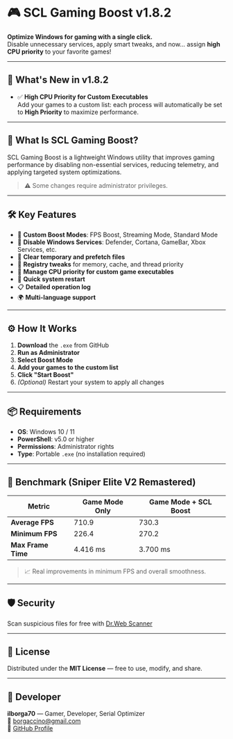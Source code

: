 # 🎮 SCL Gaming Boost v1.8.2

**Optimize Windows for gaming with a single click.**  
Disable unnecessary services, apply smart tweaks, and now... assign **high CPU priority** to your favorite games!

---

## 🚀 What's New in v1.8.2

- ✅ **High CPU Priority for Custom Executables**  
  Add your games to a custom list: each process will automatically be set to **High Priority** to maximize performance.

---

## 🧠 What Is SCL Gaming Boost?

SCL Gaming Boost is a lightweight Windows utility that improves gaming performance by disabling non-essential services, reducing telemetry, and applying targeted system optimizations.

> ⚠️ Some changes require administrator privileges.

---

## 🛠️ Key Features

- 🎯 **Custom Boost Modes**: FPS Boost, Streaming Mode, Standard Mode  
- 🧩 **Disable Windows Services**: Defender, Cortana, GameBar, Xbox Services, etc.  
- 🧹 **Clear temporary and prefetch files**  
- 🧬 **Registry tweaks** for memory, cache, and thread priority  
- 🧠 **Manage CPU priority for custom game executables**  
- 🔄 **Quick system restart**  
- 📋 **Detailed operation log**  
- 🌍 **Multi-language support**

---

## ⚙️ How It Works

1. **Download** the `.exe` from GitHub  
2. **Run as Administrator**  
3. **Select Boost Mode**  
4. **Add your games to the custom list**  
5. **Click "Start Boost"**  
6. *(Optional)* Restart your system to apply all changes

---

## 📦 Requirements

- **OS**: Windows 10 / 11  
- **PowerShell**: v5.0 or higher  
- **Permissions**: Administrator rights  
- **Type**: Portable `.exe` (no installation required)

---

## 🧪 Benchmark (Sniper Elite V2 Remastered)

| Metric                | Game Mode Only | Game Mode + SCL Boost |
|----------------------|----------------|------------------------|
| **Average FPS**      | 710.9          | 730.3                  |
| **Minimum FPS**      | 226.4          | 270.2                  |
| **Max Frame Time**   | 4.416 ms       | 3.700 ms               |

> 📈 Real improvements in minimum FPS and overall smoothness.

---

## 🛡️ Security

Scan suspicious files for free with [Dr.Web Scanner](https://vms.drweb-av.it/scan_file/)

---

## 📜 License

Distributed under the **MIT License** — free to use, modify, and share.

---

## 👤 Developer

**ilborga70** — Gamer, Developer, Serial Optimizer  
📧 [borgaccino@gmail.com](mailto:borgaccino@gmail.com)  
🔗 [GitHub Profile](https://github.com/ilborga70)
